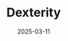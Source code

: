 ---  
layout: startup_page  
title: "Dexterity"  
id: "dexterity.ai"  
permalink: "/dexteritydexterity.ai03112025/"  
website: "https://www.dexterity.ai/"  
funding_round: ""  
funding_amount: "$95M"  
investors: "Lightspeed Venture Partners, Sumitomo Corp."  
about: "Dexterity develops industrial robots designed to perform repetitive and dangerous tasks in warehouses and factories. Their robots utilize specialized AI models for tasks like loading boxes and sorting parcels, serving customers such as FedEx and UPS."  
markets: "Robotics, AI, Logistics, Supply Chain Management, Warehouse Automation, Warehousing"  
hq: "Redwood City, California, United States"  
founded_year: "2017"  
linkedin: "https://www.linkedin.com/company/dexterityinc"  
twitter: "https://twitter.com/dexterityrobots"  
instagram: ""  
facebook: "https://www.facebook.com/dexterityrobotics"  
crunchbase: "https://www.crunchbase.com/organization/dexterity-93d4"  
pitchbook: "https://pitchbook.com/profiles/company/228289-06"  

date_display: "11-Mar-2025"  
date: "2025-03-11"

# SEO Optimization  
meta_title: "Dexterity -  Funding ($95M)"  
meta_description: "Dexterity, Dexterity develops industrial robots designed to perform repetitive and dangerous tasks in warehouses and factories. Their robots utilize specialized ..."  
meta_keywords: "Dexterity, Robotics, AI, Logistics, Supply Chain Management, Warehouse Automation, Warehousing,  funding"  
canonical_url: "https://startup.projectstartups.com/dexteritydexterity.ai03112025/"  
---